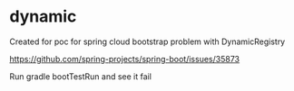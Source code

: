 # dynamic

Created for poc for spring cloud bootstrap problem with DynamicRegistry

https://github.com/spring-projects/spring-boot/issues/35873

Run gradle bootTestRun and see it fail
